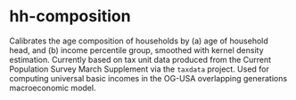 # hh-composition
Calibrates the age composition of households by (a) age of household head, and (b) income percentile group, smoothed with kernel density estimation. Currently based on tax unit data produced from the Current Population Survey March Supplement via the `taxdata` project. Used for computing universal basic incomes in the OG-USA overlapping generations macroeconomic model.
